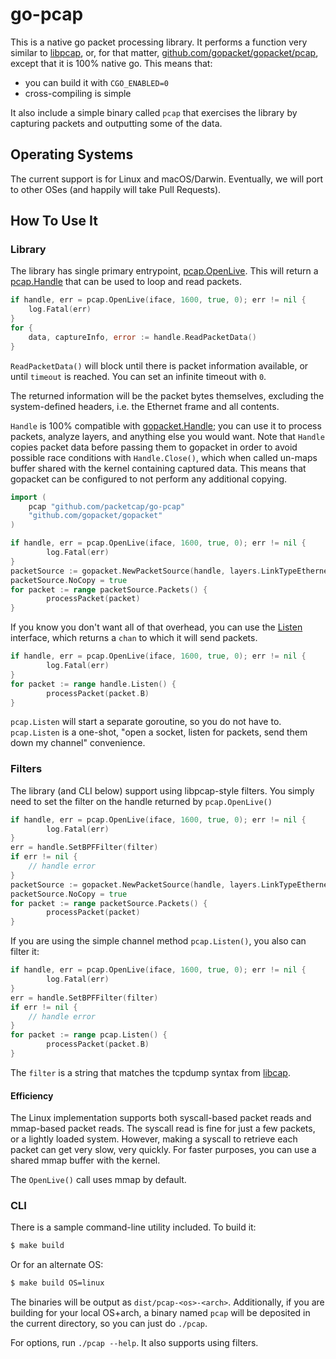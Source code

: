 # go-pcap

This is a native go packet processing library. It performs a function very similar to
[libpcap](https://github.com/the-tcpdump-group/libpcap), or, for that matter,
[github.com/gopacket/gopacket/pcap](github.com/gopacket/gopacket/pcap), except that it is 100% native go.
This means that:

* you can build it with `CGO_ENABLED=0`
* cross-compiling is simple

It also include a simple binary called `pcap` that exercises the library by capturing packets and outputting some of the data.

## Operating Systems

The current support is for Linux and macOS/Darwin. Eventually, we will port to other OSes (and happily will take
Pull Requests).

## How To Use It

### Library
The library has single primary entrypoint, [pcap.OpenLive](https://godoc.org/github.com/packetcap/go-pcap#OpenLive).
This will return a [pcap.Handle](https://godoc.org/github.com/packetcap/go-pcap#Handle) that can be used to loop
and read packets.

```go
if handle, err = pcap.OpenLive(iface, 1600, true, 0); err != nil {
	log.Fatal(err)
}
for {
	data, captureInfo, error := handle.ReadPacketData()
}
```

`ReadPacketData()` will block until there is packet information available, or until `timeout` is reached. You can set an infinite timeout with `0`.

The returned information will be the packet bytes themselves, excluding the system-defined headers, i.e. the Ethernet frame and all contents.

`Handle` is 100% compatible with [gopacket.Handle](https://godoc.org/github.com/gopacket/gopacket#Handle); you can use it to process packets, analyze layers,
and anything else you would want. Note that `Handle` copies packet data before passing them to gopacket in order to avoid possible race conditions
with `Handle.Close()`, which when called un-maps buffer shared with the kernel containing captured data. This means that gopacket can be configured
to not perform any additional copying.

```go
import (
	pcap "github.com/packetcap/go-pcap"
	"github.com/gopacket/gopacket"
)

if handle, err = pcap.OpenLive(iface, 1600, true, 0); err != nil {
        log.Fatal(err)
}
packetSource := gopacket.NewPacketSource(handle, layers.LinkTypeEthernet)
packetSource.NoCopy = true
for packet := range packetSource.Packets() {
        processPacket(packet)
}
```

If you know you don't want all of that overhead, you can use the [Listen](https://godoc.org/github.com/packetcap/go-pcap#Listen) interface, which returns a `chan` to which it will send packets.


```go
if handle, err = pcap.OpenLive(iface, 1600, true, 0); err != nil {
        log.Fatal(err)
}
for packet := range handle.Listen() {
        processPacket(packet.B)
}
```

`pcap.Listen` will start a separate goroutine, so you do not have to. `pcap.Listen` is a one-shot, "open a socket, listen for packets, send
them down my channel" convenience.

### Filters

The library (and CLI below) support using libpcap-style filters. You simply need to set the filter
on the handle returned by `pcap.OpenLive()`

```go
if handle, err = pcap.OpenLive(iface, 1600, true, 0); err != nil {
        log.Fatal(err)
}
err = handle.SetBPFFilter(filter)
if err != nil {
	// handle error
}
packetSource := gopacket.NewPacketSource(handle, layers.LinkTypeEthernet)
packetSource.NoCopy = true
for packet := range packetSource.Packets() {
        processPacket(packet)
}
```

If you are using the simple channel method `pcap.Listen()`, you also can filter it:

```go
if handle, err = pcap.OpenLive(iface, 1600, true, 0); err != nil {
        log.Fatal(err)
}
err = handle.SetBPFFilter(filter)
if err != nil {
	// handle error
}
for packet := range pcap.Listen() {
        processPacket(packet.B)
}
```

The `filter` is a string that matches the tcpdump syntax from [libcap](https://www.tcpdump.org).

#### Efficiency

The Linux implementation supports both syscall-based packet reads and mmap-based packet reads. The syscall read is fine for just a few packets, or a lightly loaded
system. However, making a syscall to retrieve each packet can get very slow, very quickly. For faster purposes, you can use a shared mmap buffer with the kernel.

The `OpenLive()` call uses mmap by default.

### CLI

There is a sample command-line utility included. To build it:

```sh
$ make build
```

Or for an alternate OS:

```sh
$ make build OS=linux
```

The binaries will be output as `dist/pcap-<os>-<arch>`. Additionally, if you are building for your local OS+arch, a binary named `pcap` will be
deposited in the current directory, so you can just do `./pcap`.

For options, run `./pcap --help`. It also supports using filters.
